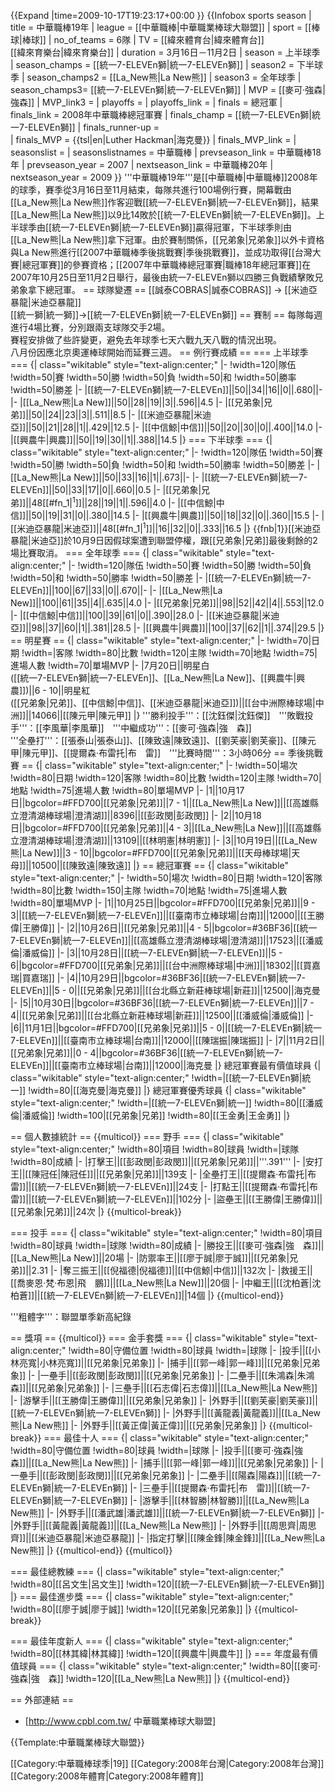 {{Expand |time=2009-10-17T19:23:17+00:00 }}
{{Infobox sports season
| title 	= 中華職棒19年
| league 	= [[中華職棒|中華職業棒球大聯盟]]
| sport 	= [[棒球|棒球]]
| no_of_teams   = 6隊
| TV            = [[緯來體育台|緯來體育台]]<br>[[緯來育樂台|緯來育樂台]]
| duration 	= 3月16日－11月2日
| season 	= 上半球季
| season_champs = [[統一7-ELEVEn獅|統一7-ELEVEn獅]]
| season2 	= 下半球季
| season_champs2 = [[La_New熊|La New熊]]
| season3 	= 全年球季
| season_champs3= [[統一7-ELEVEn獅|統一7-ELEVEn獅]]
| MVP   = [[麥可·強森|強森]]
| MVP_link3	=
| playoffs 	=
| playoffs_link =
| finals 	= 總冠軍
| finals_link 	= 2008年中華職棒總冠軍賽
| finals_champ 	= [[統一7-ELEVEn獅|統一7-ELEVEn獅]]
| finals_runner-up = 	
| finals_MVP 	= {{tsl|en|Luther Hackman|海克曼}}
| finals_MVP_link = 
| seasonslist = 
| seasonslistnames = 中華職棒
| prevseason_link = 中華職棒18年
| prevseason_year = 2007
| nextseason_link = 中華職棒20年
| nextseason_year = 2009
}}
'''中華職棒19年'''是[[中華職棒|中華職棒]]2008年的球季，賽季從3月16日至11月結束，每隊共進行100場例行賽，開幕戰由[[La_New熊|La New熊]]作客迎戰[[統一7-ELEVEn獅|統一7-ELEVEn獅]]，結果[[La_New熊|La New熊]]以9比14敗於[[統一7-ELEVEn獅|統一7-ELEVEn獅]]。上半球季由[[統一7-ELEVEn獅|統一7-ELEVEn獅]]贏得冠軍，下半球季則由[[La_New熊|La New熊]]拿下冠軍。由於賽制關係，[[兄弟象|兄弟象]]以外卡資格與La New熊進行[[2007中華職棒季後挑戰賽|季後挑戰賽]]，並成功取得[[台灣大賽|總冠軍賽]]的參賽資格；[[2007年中華職棒總冠軍賽|職棒18年總冠軍賽]]在2007年10月25日至11月2日舉行，最後由統一7-ELEVEn獅以四勝三負戰績擊敗兄弟象拿下總冠軍。
== 球隊變遷 ==
[[誠泰COBRAS|誠泰COBRAS]] → [[米迪亞暴龍|米迪亞暴龍]]<br>
[[統一獅|統一獅]]→[[統一7-ELEVEn獅|統一7-ELEVEn獅]]
== 賽制 ==
每隊每週進行4場比賽，分別跟兩支球隊交手2場。<br>
賽程安排做了些許變更，避免去年球季七天六戰九天八戰的情況出現。<br>
八月份因應北京奧運棒球開始而延賽三週。
== 例行賽成績 ==
=== 上半球季 ===
{| class="wikitable" style="text-align:center;"
|-
!width=120|隊伍
!width=50|賽
!width=50|勝
!width=50|負
!width=50|和
!width=50|勝率
!width=50|勝差
|-
|[[統一7-ELEVEn獅|統一7-ELEVEn]]||50||34||16||0||.680||-
|-
|[[La_New熊|La New]]||50||28||19||3||.596||4.5
|-
|[[兄弟象|兄弟]]||50||24||23||3||.511||8.5
|-
|[[米迪亞暴龍|米迪亞]]||50||21||28||1||.429||12.5
|-
|[[中信鯨|中信]]||50||20||30||0||.400||14.0
|-
|[[興農牛|興農]]||50||19||30||1||.388||14.5
|}
=== 下半球季 ===
{| class="wikitable" style="text-align:center;"
|-
!width=120|隊伍
!width=50|賽
!width=50|勝
!width=50|負
!width=50|和
!width=50|勝率
!width=50|勝差
|-
|[[La_New熊|La New]]||50||33||16||1||.673||-
|-
|[[統一7-ELEVEn獅|統一7-ELEVEn]]||50||33||17||0||.660||0.5
|-
|[[兄弟象|兄弟]]||48[[#fn_1|<sup>1</sup>]]||28||19||1||.596||4.0
|-
|[[中信鯨|中信]]||50||19||31||0||.380||14.5
|-
|[[興農牛|興農]]||50||18||32||0||.360||15.5
|-
|[[米迪亞暴龍|米迪亞]]||48[[#fn_1|<sup>1</sup>]]||16||32||0||.333||16.5
|}
{{fnb|1}}[[米迪亞暴龍|米迪亞]]於10月9日因假球案遭到聯盟停權，跟[[兄弟象|兄弟]]最後剩餘的2場比賽取消。
=== 全年球季 ===
{| class="wikitable" style="text-align:center;"
|-
!width=120|隊伍
!width=50|賽
!width=50|勝
!width=50|負
!width=50|和
!width=50|勝率
!width=50|勝差
|-
|[[統一7-ELEVEn獅|統一7-ELEVEn]]||100||67||33||0||.670||-
|-
|[[La_New熊|La New]]||100||61||35||4||.635||4.0
|-
|[[兄弟象|兄弟]]||98||52||42||4||.553||12.0
|-
|[[中信鯨|中信]]||100||39||61||0||.390||28.0
|-
|[[米迪亞暴龍|米迪亞]]||98||37||60||1||.381||28.5
|-
|[[興農牛|興農]]||100||37||62||1||.374||29.5
|}
== 明星賽 ==
{| class="wikitable" style="text-align:center;"
|-
!width=70|日期
!width=|客隊
!width=80|比數
!width=120|主隊
!width=70|地點
!width=75|進場人數
!width=70|單場MVP
|-
|7月20日||明星白<br>([[統一7-ELEVEn獅|統一7-ELEVEn]]、[[La_New熊|La New]]、[[興農牛|興農]])||6 - 10||明星紅<br>([[兄弟象|兄弟]]、[[中信鯨|中信]]、[[米迪亞暴龍|米迪亞]])||[[台中洲際棒球場|中洲]]||14066||[[陳元甲|陳元甲]]
|}
'''勝利投手'''：[[沈鈺傑|沈鈺傑]]　'''敗戰投手'''：[[李風華|李風華]]　'''中繼成功'''：[[麥可·強森|強　森]]<br>
'''全壘打'''：[[張泰山|張泰山]]、[[陳致遠|陳致遠]]、[[劉芙豪|劉芙豪]]、[[陳元甲|陳元甲]]、[[提爾森·布雷托|布　雷]]　'''比賽時間'''：3小時06分
== 季後挑戰賽 ==
{| class="wikitable" style="text-align:center;"
|-
!width=50|場次
!width=80|日期
!width=120|客隊
!width=80|比數
!width=120|主隊
!width=70|地點
!width=75|進場人數
!width=80|單場MVP
|-
|1||10月17日||bgcolor=#FFD700|[[兄弟象|兄弟]]||7 - 1||[[La_New熊|La New]]||[[高雄縣立澄清湖棒球場|澄清湖]]||8396||[[彭政閔|彭政閔]]
|-
|2||10月18日||bgcolor=#FFD700|[[兄弟象|兄弟]]||4 - 3||[[La_New熊|La New]]||[[高雄縣立澄清湖棒球場|澄清湖]]||13109||[[林明憲|林明憲]]
|-
|3||10月19日||[[La_New熊|La New]]||3 - 10||bgcolor=#FFD700|[[兄弟象|兄弟]]||[[天母棒球場|天母]]||10500||[[陳致遠|陳致遠]]
|}
== 總冠軍賽 ==
{| class="wikitable" style="text-align:center;"
|-
!width=50|場次
!width=80|日期
!width=120|客隊
!width=80|比數
!width=150|主隊
!width=70|地點
!width=75|進場人數
!width=80|單場MVP
|-
|1||10月25日||bgcolor=#FFD700|[[兄弟象|兄弟]]||9 - 3||[[統一7-ELEVEn獅|統一7-ELEVEn]]||[[臺南市立棒球場|台南]]||12000||[[王勝偉|王勝偉]]
|-
|2||10月26日||[[兄弟象|兄弟]]||4 - 5||bgcolor=#36BF36|[[統一7-ELEVEn獅|統一7-ELEVEn]]||[[高雄縣立澄清湖棒球場|澄清湖]]||17523||[[潘威倫|潘威倫]]
|-
|3||10月28日||[[統一7-ELEVEn獅|統一7-ELEVEn]]||5 - 6||bgcolor=#FFD700|[[兄弟象|兄弟]]||[[台中洲際棒球場|中洲]]||18302||[[買嘉瑞|買嘉瑞]]
|-
|4||10月29日||bgcolor=#36BF36|[[統一7-ELEVEn獅|統一7-ELEVEn]]||5 - 0||[[兄弟象|兄弟]]||[[台北縣立新莊棒球場|新莊]]||12500||海克曼
|-
|5||10月30日||bgcolor=#36BF36|[[統一7-ELEVEn獅|統一7-ELEVEn]]||7 - 4||[[兄弟象|兄弟]]||[[台北縣立新莊棒球場|新莊]]||12500||[[潘威倫|潘威倫]]
|-
|6||11月1日||bgcolor=#FFD700|[[兄弟象|兄弟]]||5 - 0||[[統一7-ELEVEn獅|統一7-ELEVEn]]||[[臺南市立棒球場|台南]]||12000||[[陳瑞振|陳瑞振]]
|-
|7||11月2日||[[兄弟象|兄弟]]||0 - 4||bgcolor=#36BF36|[[統一7-ELEVEn獅|統一7-ELEVEn]]||[[臺南市立棒球場|台南]]||12000||海克曼
|}
總冠軍賽最有價值球員
{| class="wikitable" style="text-align:center;"
!width=|[[統一7-ELEVEn獅|統一]]
!width=80|[[海克曼|海克曼]]
|}
總冠軍賽優秀球員
{| class="wikitable" style="text-align:center;"
!width=|[[統一7-ELEVEn獅|統一]]
!width=80|[[潘威倫|潘威倫]]
!width=100|[[兄弟象|兄弟]]
!width=80|[[王金勇|王金勇]]
|}

== 個人數據統計 ==
{{multicol}}
=== 野手 ===
{| class="wikitable" style="text-align:center;"
!width=80|項目
!width=80|球員
!width=|球隊
!width=80|成績
|-
|打擊王||[[彭政閔|彭政閔]]||[[兄弟象|兄弟]]||'''.391'''
|-
|安打王||[[陳冠任|陳冠任]]||[[兄弟象|兄弟]]||139支
|-
|全壘打王||[[提爾森·布雷托|布　雷]]||[[統一7-ELEVEn獅|統一7-ELEVEn]]||24支
|-
|打點王||[[提爾森·布雷托|布　雷]]||[[統一7-ELEVEn獅|統一7-ELEVEn]]||102分
|-
|盜壘王||[[王勝偉|王勝偉]]||[[兄弟象|兄弟]]||24次
|}
{{multicol-break}}

=== 投手 ===
{| class="wikitable" style="text-align:center;"
!width=80|項目
!width=80|球員
!width=|球隊
!width=80|成績
|-
|勝投王||[[麥可·強森|強　森]]||[[La_New熊|La New]]||20場
|-
|防禦率王||[[廖于誠|廖于誠]]||[[兄弟象|兄弟]]||2.31
|-
|奪三振王||[[倪福德|倪福德]]||[[中信鯨|中信]]||132次
|-
|救援王||[[喬麥恩·梵·布恩|飛　鵬]]||[[La_New熊|La New]]||20個
|-
|中繼王||[[沈柏蒼|沈柏蒼]]||[[統一7-ELEVEn獅|統一7-ELEVEn]]||14個
|}
{{multicol-end}}

'''粗體字'''：聯盟單季新高紀錄

== 獎項 ==
{{multicol}}
=== 金手套獎 ===
{| class="wikitable" style="text-align:center;"
!width=80|守備位置
!width=80|球員
!width=|球隊
|-
|投手||[[小林亮寬|小林亮寬]]||[[兄弟象|兄弟象]]
|-
|捕手||[[郭一峰|郭一峰]]||[[兄弟象|兄弟象]]
|-
|一壘手||[[彭政閔|彭政閔]]||[[兄弟象|兄弟象]]
|-
|二壘手||[[朱鴻森|朱鴻森]]||[[兄弟象|兄弟象]]
|-
|三壘手||[[石志偉|石志偉]]||[[La_New熊|La New熊]]
|-
|游擊手||[[王勝偉|王勝偉]]||[[兄弟象|兄弟象]]
|-
|外野手||[[劉芙豪|劉芙豪]]||[[統一7-ELEVEn獅|統一7-ELEVEn獅]]
|-
|外野手||[[黃龍義|黃龍義]]||[[La_New熊|La New熊]]
|-
|外野手||[[黃正偉|黃正偉]]||[[兄弟象|兄弟象]]
|}
{{multicol-break}}
=== 最佳十人 ===
{| class="wikitable" style="text-align:center;"
!width=80|守備位置
!width=80|球員
!width=|球隊
|-
|投手||[[麥可·強森|強　森]]||[[La_New熊|La New熊]]
|-
|捕手||[[郭一峰|郭一峰]]||[[兄弟象|兄弟象]]
|-
|一壘手||[[彭政閔|彭政閔]]||[[兄弟象|兄弟象]]
|-
|二壘手||[[陽森|陽森]]||[[統一7-ELEVEn獅|統一7-ELEVEn獅]]
|-
|三壘手||[[提爾森·布雷托|布　雷]]||[[統一7-ELEVEn獅|統一7-ELEVEn獅]]
|-
|游擊手||[[林智勝|林智勝]]||[[La_New熊|La New熊]]
|-
|外野手||[[潘武雄|潘武雄]]||[[統一7-ELEVEn獅|統一7-ELEVEn獅]]
|-
|外野手||[[黃龍義|黃龍義]]||[[La_New熊|La New熊]]
|-
|外野手||[[周思齊|周思齊]]||[[米迪亞暴龍|米迪亞暴龍]]
|-
|指定打擊||[[陳金鋒|陳金鋒]]||[[La_New熊|La New熊]]
|}
{{multicol-end}}
{{multicol}}

=== 最佳總教練 ===
{| class="wikitable" style="text-align:center;"
!width=80|[[呂文生|呂文生]]
!width=120|[[統一7-ELEVEn獅|統一7-ELEVEn獅]]
|}
=== 最佳進步獎 ===
{| class="wikitable" style="text-align:center;"
!width=80|[[廖于誠|廖于誠]]
!width=120|[[兄弟象|兄弟象]]
|}
{{multicol-break}}

=== 最佳年度新人 ===
{| class="wikitable" style="text-align:center;"
!width=80|[[林其緯|林其緯]]
!width=120|[[興農牛|興農牛]]
|}
=== 年度最有價值球員 ===
{| class="wikitable" style="text-align:center;"
!width=80|[[麥可·強森|強　森]]
!width=120|[[La_New熊|La New熊]]
|}
{{multicol-end}}

== 外部連結 ==
* [http://www.cpbl.com.tw/ 中華職業棒球大聯盟]

{{Template:中華職業棒球大聯盟}}

[[Category:中華職棒球季|19]]
[[Category:2008年台灣|Category:2008年台灣]]
[[Category:2008年體育|Category:2008年體育]]